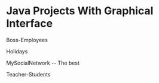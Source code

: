 # Java Projects With Graphical Interface

  Boss-Employees
  
  Holidays
  
  MySocialNetwork -- The best
  
  Teacher-Students
